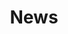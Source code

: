 ---
layout: posts
title: News
permalink: /news/
header:
  overlay_image: /assets/images/kick.jpg
---